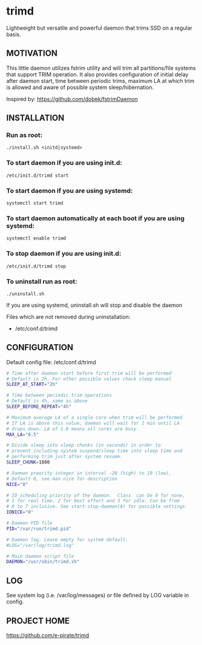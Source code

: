 trimd
===========

Lightweight but versatile and powerful daemon that trims SSD on a regular basis.


MOTIVATION
-----------------------------------------

This little daemon utilizes fstrim utility and will trim all partitions/file systems that support TRIM operation. It also provides configuration of initial delay after daemon start, time between periodic trims, maximum LA at which trim is allowed and aware of possible system sleep/hibernation.

Inspired by: https://github.com/dobek/fstrimDaemon


INSTALLATION
-----------------------------------------

### Run as root:
```
./install.sh <initd|systemd>
```

### To start daemon if you are using init.d:
```
/etc/init.d/trimd start
```

### To start daemon if you are using systemd:
```
systemctl start trimd
```

### To start daemon automatically at each boot if you are using systemd:
```
systemctl enable trimd
```

### To stop daemon if you are using init.d:
```
/etc/init.d/trimd stop
```

### To uninstall run as root:
```
./uninstall.sh
```
If you are using systemd, uninstall.sh will stop and disable the daemon

Files which are not removed during uninstallation:
- /etc/conf.d/trimd


CONFIGURATION
-----------------------------------------


Default config file: /etc/conf.d/trimd

```bash
# Time after daemon start before first trim will be performed
# Default is 2h. For other possible values check sleep manual
SLEEP_AT_START="2h"

# Time between periodic trim operations
# Default is 4h, same as above
SLEEP_BEFORE_REPEAT="4h"

# Maximum average LA of a single core when trim will be performed
# If LA is above this value, daemon will wait for 1 min until LA
# drops down. LA of 1.0 means all cores are busy.
MAX_LA="0.5"

# Divide sleep into sleep chunks (in seconds) in order to
# prevent including system suspend/sleep time into sleep time and
# performing trim just after system resume.
SLEEP_CHUNK=1800

# Daemon preority integer in interval -20 (high) to 19 (low),
# Default 0, see man nice for description
NICE="0"

# IO scheduling priority of the daemon.  Class  can be 0 for none,
# 1 for real time, 2 for best effort and 3 for idle. Can be from 
# 0 to 7 inclusive. See start-stop-daemon(8) for possible settings
IONICE="0"

# Daemon PID file
PID="/var/run/trimd.pid"

# Daemon log. Leave empty for system default.
#LOG="/var/log/trimd.log"

# Main daemon script file
DAEMON="/usr/sbin/trimd.sh"
```

LOG
-----------------------------------------

See system log (i.e. /var/log/messages) or file defined by LOG variable in config.


PROJECT HOME
-----------------------------------------

https://github.com/e-pirate/trimd
